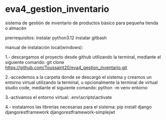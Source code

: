 # eva4_gestion_inventario
sistema de gestión de inventario de productos básico para pequeña tienda o almacén 

prerrequisitos:
instalar python3.12
instalar gitbash

manual de instalación local(windows):

1.- descargamos el proyecto desde github utilizando la terminal, mediante el siguiente comando:
git clone https://github.com/Toussaint20/eva4_gestion_inventario.git

2.-accedemos a la carpeta donde se descargó el sistema y creamos un entorno virtual utilizando la terminal, u opcionalmente la terminal de virtual studio code, mediante el siguiente comando:
python -m venv entorno

3.-activamos el entorno virtual:
.env\scripts\activate

4.- instalamos las librerías necesarias para el sistema:
pip install django djangorestframework djangorestframework-simplejwt
